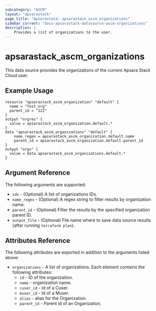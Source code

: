 ```yaml
---
subcategory: "ASCM"
layout: "apsarastack"
page_title: "Apsarastack: apsarastack_ascm_organizations"
sidebar_current: "docs-apsarastack-datasource-ascm-organizations"
description: |-
    Provides a list of organizations to the user.
---
```


# apsarastack\_ascm_organizations

This data source provides the organizations of the current Apsara Stack Cloud user.

## Example Usage

```
resource "apsarastack_ascm_organization" "default" {
  name = "Test_org"
  parent_id = "122"
}
output "orgres" {
  value = apsarastack_ascm_organization.default.*
}
data "apsarastack_ascm_organizations" "default" {
    name_regex = apsarastack_ascm_organization.default.name
    parent_id = apsarastack_ascm_organization.default.parent_id
}
output "orgs" {
  value = data.apsarastack_ascm_organizations.default.*
}
```

## Argument Reference

The following arguments are supported:

* `ids` - (Optional) A list of organizations IDs.
* `name_regex` - (Optional) A regex string to filter results by organization name.
* `parent_id` - (Optional) Filter the results by the specified organization parent ID.
* `output_file` - (Optional) File name where to save data source results (after running `terraform plan`).

## Attributes Reference

The following attributes are exported in addition to the arguments listed above:

* `organizations` - A list of organizations. Each element contains the following attributes:
  * `id` - ID of the organization.
  * `name` - organization name.
  * `cuser_id` - Id of a Cuser.
  * `muser_id` - Id of a Muser.
  * `alias` - alias for the Organization.
  * `parent_id` - Parent id of an Organization.
 
